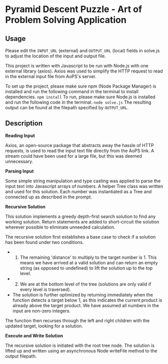 # Pyramid Descent Puzzle - Art of Problem Solving Application

## Usage

Please edit the `INPUT_URL` (external) and `OUTPUT_URL` (local) fields in solve.js to adjust the location of the input and output file.

This project is written with Javascript to be run with Node.js with one external library (axios). Axios was used to simplify the HTTP request to read in the external input file from AoPS's server.

To set up the project, please make sure npm (Node Package Manager) is installed and run the following command in the terminal to install dependencies.
`npm install`
To run, please make sure Node.js is installed and run the following code in the terminal.
`node solve.js`
The resulting output can be found at the filepath specified by `OUTPUT_URL`.

## Description

**Reading Input**

Axios, an open-source package that abstracts away the hassle of HTTP requests, is used to read the input text file directly from the AoPS link. A stream could have been used for a large file, but this was deemed unnecessary.

**Parsing Input**

Some simple string manipulation and type casting was applied to parse the input text into Javascript arrays of numbers. A helper Tree class was written and used for this solution. Each number was instantiated as a Tree and connected up as described in the prompt.

**Recursive Solution**

This solution implements a greedy depth-first search solution to find any working solution. Return statements are added to short-circuit the solution wherever possible to eliminate unneeded calculation.

The recursive solution first establishes a base case to check if a solution has been found under two conditions.

- 1. The remaining 'distance' to multiply to the target number is 1. This means we have arrived at a valid solution and can return an empty string (as opposed to undefined) to lift the solution up to the top level.
- 2. We are at the bottom level of the tree (solutions are only valid if every level is traversed).
- The solution is further optimized by returning immediately when the function detects a target below 1, as this indicates the current product is already above the target product. We have assumed all numbers in the input are non-zero integers.

The function then recurses through the left and right children with the updated target, looking for a solution.

**Execute and Write Solution**

The recursive solution is initiated with the root tree node. The solution is lifted up and written using an asynchronous Node writeFile method to the output filepath.
